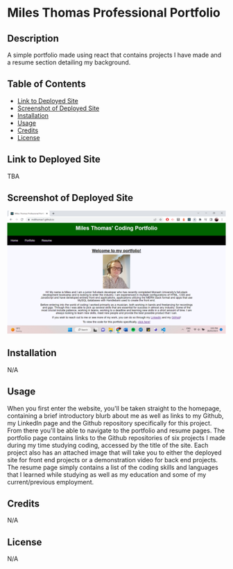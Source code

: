 # Miles Thomas Professional Portfolio

## Description
A simple portfolio made using react that contains projects I have made and a resume section detailing my background.

## Table of Contents
* [Link to Deployed Site](#Link-to-Deployed-Site)
* [Screenshot of Deployed Site](#Screenshot-of-Deployed-Site)
* [Installation](#Installation)
* [Usage](#Usage)
* [Credits](#Credits)
* [License](#License)

## Link to Deployed Site
TBA

## Screenshot of Deployed Site
<img src=./src/images/main-screenshot.png>

## Installation
N/A

## Usage
When you first enter the website, you'll be taken straight to the homepage, containing a brief introductory blurb about me as well as links to my Github, my LinkedIn page and the Github repository specifically for this project. From there you'll be able to navigate to the portfolio and resume pages. The portfolio page contains links to the Github repositories of six projects I made during my time studying coding, accessed by the title of the site. Each project also has an attached image that will take you to either the deployed site for front end projects or a demonstration video for back end projects. The resume page simply contains a list of the coding skills and languages that I learned while studying as well as my education and some of my current/previous employment.

## Credits
N/A

## License
N/A
